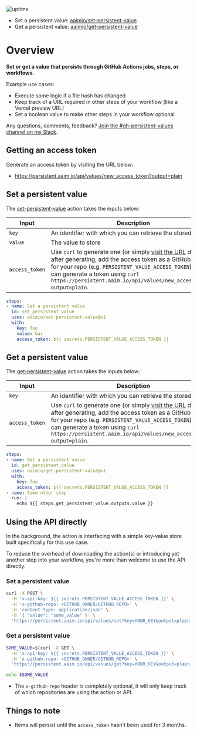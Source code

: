 ![uptime](https://img.shields.io/uptimerobot/ratio/m787894343-bf1ddacfde07d95ec87e488c?style=flat-square)

- Set a persistent value: [aaimio/set-persistent-value](https://github.com/aaimio/set-persistent-value)
- Get a persistent value: [aaimio/get-persistent-value](https://github.com/aaimio/get-persistent-value)

# Overview

**Set or get a value that persists through GitHub Actions jobs, steps, or workflows.**

Example use cases:

- Execute some logic if a file hash has changed
- Keep track of a URL required in other steps of your workflow (like a Vercel preview URL)
- Set a boolean value to make other steps in your workflow optional

Any questions, comments, feedback? [Join the #gh-persistent-values channel on my Slack](https://github.com/aaimio/set-persistent-value/issues/3).

## Getting an access token

Generate an access token by visiting the URL below:

- https://persistent.aaim.io/api/values/new_access_token?output=plain

## Set a persistent value

The [set-persistent-value](https://github.com/aaimio/set-persistent-value) action takes the inputs below:

| Input | Description |
| --- | --- |
| `key` | An identifier with which you can retrieve the stored value. |
| `value` | The value to store |
| `access_token` | Use `curl` to generate one (or simply [visit the URL](https://persistent.aaim.io/api/values/new_access_token?output=plain) directly), after generating, add the access token as a GitHub secret for your repo (e.g. `PERSISTENT_VALUE_ACCESS_TOKEN`). You can generate a token using `curl https://persistent.aaim.io/api/values/new_access_token?output=plain`. |

```yaml
steps:
- name: Set a persistent value
  id: set_persistent_value
  uses: aaimio/set-persistent-value@v1
  with:
    key: foo
    value: bar
    access_token: ${{ secrets.PERSISTENT_VALUE_ACCESS_TOKEN }}
```

## Get a persistent value

The [get-persistent-value](https://github.com/aaimio/get-persistent-value) action takes the inputs below:

| Input | Description |
| --- | --- |
| `key` | An identifier with which you can retrieve the stored value. |
| `access_token` | Use `curl` to generate one (or simply [visit the URL](https://persistent.aaim.io/api/values/new_access_token?output=plain) directly), after generating, add the access token as a GitHub secret for your repo (e.g. `PERSISTENT_VALUE_ACCESS_TOKEN`). You can generate a token using `curl https://persistent.aaim.io/api/values/new_access_token?output=plain`. |

```yaml
steps:
- name: Get a persistent value
  id: get_persistent_value
  uses: aaimio/get-persistent-value@v1
  with:
    key: foo
    access_token: ${{ secrets.PERSISTENT_VALUE_ACCESS_TOKEN }}
- name: Some other step
  run: |
    echo ${{ steps.get_persistent_value.outputs.value }}
```

## Using the API directly

In the background, the action is interfacing with a simple key-value store built specifically for this use case. 

To reduce the overhead of downloading the action(s) or introducing yet another step into your workflow, you're more than welcome to use the API directly:

### Set a persistent value

```bash
curl -X POST \
  -H 'x-api-key: ${{ secrets.PERSISTENT_VALUE_ACCESS_TOKEN }}' \
  -H 'x-github-repo: <GITHUB_OWNER/GITHUB_REPO>' \
  -H 'content-type: application/json' \
  -d '{ "value": "some_value" }' \
  'https://persistent.aaim.io/api/values/set?key=YOUR_KEY&output=plain'
```

### Get a persistent value

```bash
SOME_VALUE=$(curl -X GET \
  -H 'x-api-key: ${{ secrets.PERSISTENT_VALUE_ACCESS_TOKEN }}' \
  -H 'x-github-repo: <GITHUB_OWNER/GITHUB_REPO>' \
  'https://persistent.aaim.io/api/values/get?key=YOUR_KEY&output=plain')

echo $SOME_VALUE
```

- The `x-github-repo` header is completely optional, it will only keep track of which repositories are using the action or API.

## Things to note

- Items will persist until the `access_token` hasn't been used for 3 months.
